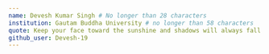 ```yaml
---
name: Devesh Kumar Singh # No longer than 28 characters
institution: Gautam Buddha University # no longer than 58 characters
quote: Keep your face toward the sunshine and shadows will always fall behind you # no longer than 100 characters, avoid using quotes(") to guarantee the format remains the same.
github_user: Devesh-19
---
```

